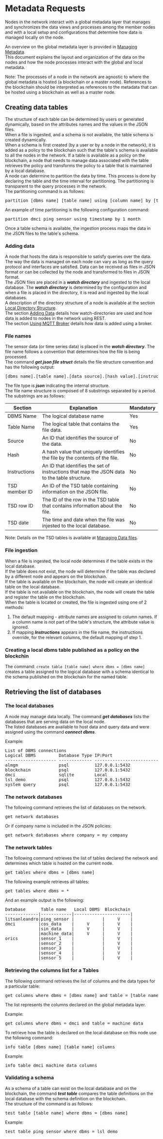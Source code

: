 # Metadata Requests

Nodes in the network interact with a global metadata layer that manages and synchronizes the data views and processes among 
the member nodes and with a local setup and configurations that determine how data is managed locally on the node.  

An overview on the global metadata layer is provided in [Managing Metadata](https://github.com/AnyLog-co/documentation/blob/master/metadata%20management.md#managing-metadata).  
This document explains the layout and organization of the data on the nodes and how the node processes interact with the global and local metadata.  
 
Note: The processes of a node in the network are agnostic to where the global metadata is hosted (a blockchain or a master node). 
References to the blockchain should be interpreted as references to the metadata that can be hosted using a blockchain as well as a master node.

## Creating data tables

The structure of each table can be determined by users or generated dynamically, based on the attributes names and the values in the JSON files.  
When a file is ingested, and a schema is not available, the table schema is created dynamically.    
When a schema is first created (by a user or by a node in the network), it is added as a policy to the blockchain such that the table's schema is available to all 
the nodes in the network. If a table is available as a policy on the blockchain, a node that needs to manage data associated with the table retrieves the policy and 
transforms the policy to a table that is maintained by a local database.  
A node can determine to partition the data by time. This process is done by declaring the table and the time interval for partitioning. The partitioning 
is transparent to the query processes in the network.  
The partitioning command is as follows:
<pre>
partition [dbms name] [table name] using [column name] by [time interval]
</pre>
An example of time partitioning is the following configuration command:  
<pre>
partition dmci ping_sensor using timestamp by 1 month
</pre>
Once a table schema is available, the ingestion process maps the data in the JSON files to the table's schema.


### Adding data

A node that hosts the data is responsible to satisfy queries over the data. The way the data is managed on each node can vary as long
as the query protocol and interfaces are satisfied.
Data can be received as files in JSON format or can be collected by the node and transformed to files in JSON format.  
The JSON files are placed in a ***watch directory*** and ingested to the local database.
The ***watch directory*** is determined by the configuration and when a file is placed in the directory, it is read and ingested by the local databases.  
A description of the directory structure of a node is available at the section [Local Directory Structure](https://github.com/AnyLog-co/documentation/blob/master/getting%20started.md#local-directory-structure).  
The section [Adding Data](https://github.com/AnyLog-co/documentation/blob/master/adding%20data.md#adding-data-to-nodes-in-the-network) 
details how watch-directories are used and how data is added to nodes in the network using REST.       
The section [Using MQTT Broker](https://github.com/AnyLog-co/documentation/blob/master/mqtt.md#using-mqtt-broker) details how data is added using a broker.  

### File names

The sensor data (or time series data) is placed in the ***watch directory***.
The file name follows a convention that determines how the file is being processed.    
The command ***get json file struct*** details the file structure convention and has the following output:  
<pre>
[dbms name].[table name].[data source].[hash value].[instructions].[TSD member ID].[TSD row ID].[TSD date].json
</pre>

The file type is ***json*** indicating the internal structure.  
The file name structure is composed of 8 substrings separated by a period. The substrings are as follows:

| Section       | Explanation  | Mandatory  |
| ------------- | ----------- | --------  |
| DBMS Name | The logical database name | Yes |
| Table Name | The logical table that contains the file data. | Yes |
| Source | An ID that identifies the source of the data. | No |
| Hash | A hash value that uniquely identifies the file by the contents of the file. | No |
| Instructions | An ID that identifies the set of instructions that map the JSON data to the table structure. | No |
| TSD member ID | An ID of the TSD table containing information on the JSON file. | No |
| TSD row ID | The ID of the row in  the TSD table that contains information about the file. | No |
| TSD date | The time and date when the file was injested to the local database. | No |

Note: Details on the TSD tables is available at [Managing Data files](https://github.com/AnyLog-co/documentation/blob/master/managing%20data%20files%20status.md#managing-data-files).

### File ingestion

When a file is ingested, the local node determines if the table exists in the local database.  
If the table does not exist, the node will determine if the table was declared by a different node and appears on the blockchain.  
If the table is available on the blockchain, the node will create an identical table on the local database.  
If the table is not available on the blockchain, the node will create the table and register the table on the blockchain.  
When the table is located or created, the file is ingested using one of 2 methods:  
1. The default mapping - attribute names are assigned to column names. If a column name is not part of the table's structure, the attribute value is ignored.  
2. If mapping ***Instructions*** appears in the file name, the instructions override, for the relevant columns, the default mapping of step 1.


### Creating a local dbms table published as a policy on the blockchin

The command: ```create table [table name] where dbms = [dbms name]``` creates a table assigned to the logical database with a schema identical to the schema published on the blockchain for the named table.


## Retrieving the list of databases

### The local databases

A node may manage data locally. The command ***get databases*** lists the databases that are serving data on the local node.  
The listed databases are available to host data and query data and were assigned using the command ***connect dbms***.  

Example:

<pre>
List of DBMS connections
Logical DBMS         Database Type IP:Port                        Storage
-------------------- ------------- ------------------------------ -------------------------
almgm                psql          127.0.0.1:5432                 Persistent
blockchain           psql          127.0.0.1:5432                 Persistent
dmci                 sqlite        Local                          D:\Node\AnyLog-Network\data\dbms\dmci.dbms
lsl_demo             psql          127.0.0.1:5432                 Persistent
system_query         psql          127.0.0.1:5432                 Persistent
</pre>

### The network databases

The following command retrieves the list of databases on the network.
<pre>
get network databases
</pre>
Or if company name is included in the JSON policies:
<pre>
get network databases where company = my_company
</pre>

### The network tables
The following command retrieves the list of tables declared the network and determines which table is hosted on the current node.
<pre>
get tables where dbms = [dbms name]
</pre>

The following example retrieves all tables:
<pre>
get tables where dbms = *
</pre>

And an example output is the following:
<pre>
Database      Table name   Local DBMS  Blockchain
-------------|------------|----------------------|
litsanleandro|ping_sensor |           |     V    |
dmci         |cos_data    |     V     |     V    |
             |sin_data    |     V     |     V    |
             |machine_data|     V     |     V    |
orics        |sensor_1    |           |     V    |
             |sensor_2    |           |     V    |
             |sensor_3    |           |     V    |
             |sensor_4    |           |     V    |
             |sensor_5    |           |     V    |
</pre>

###  Retrieving the columns list for a Tables

The following command retrieves the list of columns and the data types for a particular table:
<pre>
get columns where dbms = [dbms name] and table = [table name]
</pre>

The list represents the columns declared on the global metadata layer.

Example:
<pre>
get columns where dbms = dmci and table = machine_data
</pre>

To retrieve how the table is declared on  the local database on this node use the following command:

<pre>
info table [dbms name] [table name] columns
</pre>

Example:
<pre>
info table dmci machine_data columns
</pre>

### Validating a schema

As a schema of a table can exist on the local database and on the blockchain, the command ***test table*** compares the table definitions on the local database with the schema definition on the blockchain.  
The structure of the command is as follows:  
<pre>
test table [table name] where dbms = [dbms name]
</pre>

Example: 
<pre>
test table ping_sensor where dbms = lsl_demo
</pre> 



